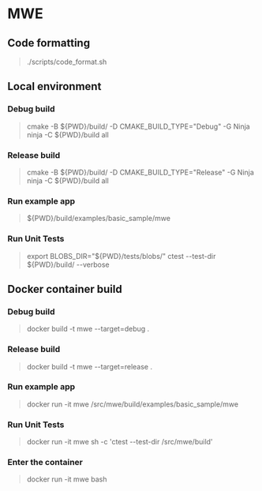 # MWE

## Code formatting
> ./scripts/code_format.sh

## Local environment
### Debug build
> cmake -B ${PWD}/build/ -D CMAKE_BUILD_TYPE="Debug" -G Ninja
> ninja -C ${PWD}/build all

### Release build
> cmake -B ${PWD}/build/ -D CMAKE_BUILD_TYPE="Release" -G Ninja
> ninja -C ${PWD}/build all

### Run example app
> ${PWD}/build/examples/basic_sample/mwe

### Run Unit Tests
> export BLOBS_DIR="${PWD}/tests/blobs/"
> ctest --test-dir ${PWD}/build/ --verbose

## Docker container build
### Debug build
> docker build -t mwe --target=debug .

### Release build
> docker build -t mwe --target=release .

### Run example app
> docker run -it mwe /src/mwe/build/examples/basic_sample/mwe

### Run Unit Tests
> docker run -it mwe sh -c 'ctest --test-dir /src/mwe/build'

### Enter the container
> docker run -it mwe bash
